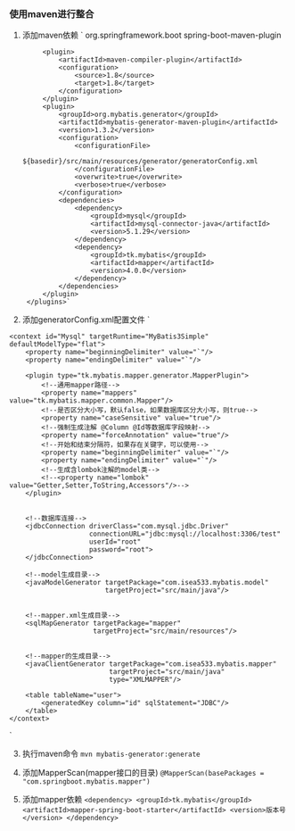 ### 使用maven进行整合
1. 添加maven依赖
`<plugins>
            <plugin>
                <groupId>org.springframework.boot</groupId>
                <artifactId>spring-boot-maven-plugin</artifactId>
            </plugin>

            <plugin>
                <artifactId>maven-compiler-plugin</artifactId>
                <configuration>
                    <source>1.8</source>
                    <target>1.8</target>
                </configuration>
            </plugin>
            <plugin>
                <groupId>org.mybatis.generator</groupId>
                <artifactId>mybatis-generator-maven-plugin</artifactId>
                <version>1.3.2</version>
                <configuration>
                    <configurationFile>
                        ${basedir}/src/main/resources/generator/generatorConfig.xml
                    </configurationFile>
                    <overwrite>true</overwrite>
                    <verbose>true</verbose>
                </configuration>
                <dependencies>
                    <dependency>
                        <groupId>mysql</groupId>
                        <artifactId>mysql-connector-java</artifactId>
                        <version>5.1.29</version>
                    </dependency>
                    <dependency>
                        <groupId>tk.mybatis</groupId>
                        <artifactId>mapper</artifactId>
                        <version>4.0.0</version>
                    </dependency>
                </dependencies>
            </plugin>
        </plugins>`

2. 添加generatorConfig.xml配置文件
`<!DOCTYPE generatorConfiguration
        PUBLIC "-//mybatis.org//DTD MyBatis Generator Configuration 1.0//EN"
        "http://mybatis.org/dtd/mybatis-generator-config_1_0.dtd">

<generatorConfiguration>
    <!--<properties resource="config.properties"/>-->

    <context id="Mysql" targetRuntime="MyBatis3Simple" defaultModelType="flat">
        <property name="beginningDelimiter" value="`"/>
        <property name="endingDelimiter" value="`"/>

        <plugin type="tk.mybatis.mapper.generator.MapperPlugin">
            <!--通用mapper路径-->
            <property name="mappers" value="tk.mybatis.mapper.common.Mapper"/>
            <!--是否区分大小写，默认false，如果数据库区分大小写，则true-->
            <property name="caseSensitive" value="true"/>
            <!--强制生成注解 @Column @Id等数据库字段映射-->
            <property name="forceAnnotation" value="true"/>
            <!--开始和结束分隔符，如果存在关键字，可以使用-->
            <property name="beginningDelimiter" value="`"/>
            <property name="endingDelimiter" value="`"/>
            <!--生成含lombok注解的model类-->
            <!--<property name="lombok" value="Getter,Setter,ToString,Accessors"/>-->
        </plugin>


        <!--数据库连接-->
        <jdbcConnection driverClass="com.mysql.jdbc.Driver"
                        connectionURL="jdbc:mysql://localhost:3306/test"
                        userId="root"
                        password="root">
        </jdbcConnection>

        <!--model生成目录-->
        <javaModelGenerator targetPackage="com.isea533.mybatis.model"
                            targetProject="src/main/java"/>


        <!--mapper.xml生成目录-->
        <sqlMapGenerator targetPackage="mapper"
                         targetProject="src/main/resources"/>


        <!--mapper的生成目录-->
        <javaClientGenerator targetPackage="com.isea533.mybatis.mapper"
                             targetProject="src/main/java"
                             type="XMLMAPPER"/>

        <table tableName="user">
            <generatedKey column="id" sqlStatement="JDBC"/>
        </table>
    </context>
</generatorConfiguration>`

3. 执行maven命令
`mvn mybatis-generator:generate`

4. 添加MapperScan(mapper接口的目录)
`@MapperScan(basePackages = "com.springboot.mybatis.mapper")`

5. 添加mapper依赖
`<dependency>
  <groupId>tk.mybatis</groupId>
  <artifactId>mapper-spring-boot-starter</artifactId>
  <version>版本号</version>
</dependency>`

